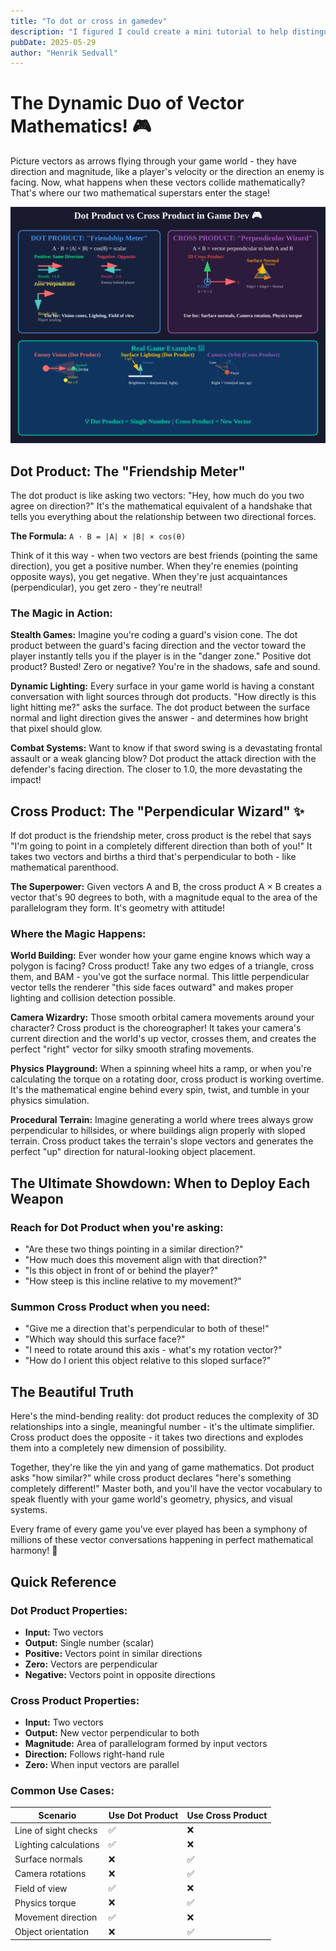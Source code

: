 ```yaml
---
title: "To dot or cross in gamedev"
description: "I figured I could create a mini tutorial to help distinguish between dot- and cross products"
pubDate: 2025-05-29
author: "Henrik Sedvall"
---
```


# The Dynamic Duo of Vector Mathematics! 🎮

Picture vectors as arrows flying through your game world - they have direction and magnitude, like a player's velocity or the direction an enemy is facing. Now, what happens when these vectors collide mathematically? That's where our two mathematical superstars enter the stage!

![Vector illustration](/public/images/vector_concepts_diagram.svg)

## Dot Product: The "Friendship Meter" 

The dot product is like asking two vectors: "Hey, how much do you two agree on direction?" It's the mathematical equivalent of a handshake that tells you everything about the relationship between two directional forces.

**The Formula:** `A · B = |A| × |B| × cos(θ)`

Think of it this way - when two vectors are best friends (pointing the same direction), you get a positive number. When they're enemies (pointing opposite ways), you get negative. When they're just acquaintances (perpendicular), you get zero - they're neutral!

### The Magic in Action:

**Stealth Games:** Imagine you're coding a guard's vision cone. The dot product between the guard's facing direction and the vector toward the player instantly tells you if the player is in the "danger zone." Positive dot product? Busted! Zero or negative? You're in the shadows, safe and sound.

**Dynamic Lighting:** Every surface in your game world is having a constant conversation with light sources through dot products. "How directly is this light hitting me?" asks the surface. The dot product between the surface normal and light direction gives the answer - and determines how bright that pixel should glow.

**Combat Systems:** Want to know if that sword swing is a devastating frontal assault or a weak glancing blow? Dot product the attack direction with the defender's facing direction. The closer to 1.0, the more devastating the impact!

## Cross Product: The "Perpendicular Wizard" ✨

If dot product is the friendship meter, cross product is the rebel that says "I'm going to point in a completely different direction than both of you!" It takes two vectors and births a third that's perpendicular to both - like mathematical parenthood.

**The Superpower:** Given vectors A and B, the cross product A × B creates a vector that's 90 degrees to both, with a magnitude equal to the area of the parallelogram they form. It's geometry with attitude!

### Where the Magic Happens:

**World Building:** Ever wonder how your game engine knows which way a polygon is facing? Cross product! Take any two edges of a triangle, cross them, and BAM - you've got the surface normal. This little perpendicular vector tells the renderer "this side faces outward" and makes proper lighting and collision detection possible.

**Camera Wizardry:** Those smooth orbital camera movements around your character? Cross product is the choreographer! It takes your camera's current direction and the world's up vector, crosses them, and creates the perfect "right" vector for silky smooth strafing movements.

**Physics Playground:** When a spinning wheel hits a ramp, or when you're calculating the torque on a rotating door, cross product is working overtime. It's the mathematical engine behind every spin, twist, and tumble in your physics simulation.

**Procedural Terrain:** Imagine generating a world where trees always grow perpendicular to hillsides, or where buildings align properly with sloped terrain. Cross product takes the terrain's slope vectors and generates the perfect "up" direction for natural-looking object placement.

## The Ultimate Showdown: When to Deploy Each Weapon

### Reach for Dot Product when you're asking:
- "Are these two things pointing in a similar direction?"
- "How much does this movement align with that direction?"
- "Is this object in front of or behind the player?"
- "How steep is this incline relative to my movement?"

### Summon Cross Product when you need:
- "Give me a direction that's perpendicular to both of these!"
- "Which way should this surface face?"
- "I need to rotate around this axis - what's my rotation vector?"
- "How do I orient this object relative to this sloped surface?"

## The Beautiful Truth

Here's the mind-bending reality: dot product reduces the complexity of 3D relationships into a single, meaningful number - it's the ultimate simplifier. Cross product does the opposite - it takes two directions and explodes them into a completely new dimension of possibility.

Together, they're like the yin and yang of game mathematics. Dot product asks "how similar?" while cross product declares "here's something completely different!" Master both, and you'll have the vector vocabulary to speak fluently with your game world's geometry, physics, and visual systems.

Every frame of every game you've ever played has been a symphony of millions of these vector conversations happening in perfect mathematical harmony! 🎵

## Quick Reference

### Dot Product Properties:
- **Input:** Two vectors
- **Output:** Single number (scalar)
- **Positive:** Vectors point in similar directions
- **Zero:** Vectors are perpendicular
- **Negative:** Vectors point in opposite directions

### Cross Product Properties:
- **Input:** Two vectors
- **Output:** New vector perpendicular to both
- **Magnitude:** Area of parallelogram formed by input vectors
- **Direction:** Follows right-hand rule
- **Zero:** When input vectors are parallel

### Common Use Cases:

| Scenario | Use Dot Product | Use Cross Product |
|----------|----------------|-------------------|
| Line of sight checks | ✅ | ❌ |
| Lighting calculations | ✅ | ❌ |
| Surface normals | ❌ | ✅ |
| Camera rotations | ❌ | ✅ |
| Field of view | ✅ | ❌ |
| Physics torque | ❌ | ✅ |
| Movement direction | ✅ | ❌ |
| Object orientation | ❌ | ✅ |